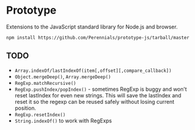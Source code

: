 Prototype
=========
Extensions to the JavaScript standard library for Node.js and browser.

```
npm install https://github.com/Perennials/prototype-js/tarball/master
```

TODO
----

* `Array.indexOf/lastIndexOf(item[,offset][,compare_callback])`
* `Object.mergeDeep()`, `Array.mergeDeep()`
* `RegExp.matchRecursive()`
* `RegExp.pushIndex/popIndex()` - sometimes RegExp is buggy and won't reset lastIndex for even new strings.
This will save the lastIndex and reset it so the regexp can be reused safely without losing current position.
* `RegExp.resetIndex()`
* `String.indexOf()` to work with RegExps
